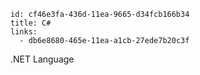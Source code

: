 ```
id: cf46e3fa-436d-11ea-9665-d34fcb166b34
title: C# 
links:
  - db6e8680-465e-11ea-a1cb-27ede7b20c3f
```

.NET Language
